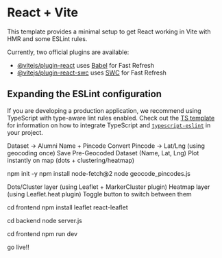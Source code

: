# React + Vite

This template provides a minimal setup to get React working in Vite with HMR and some ESLint rules.

Currently, two official plugins are available:

- [@vitejs/plugin-react](https://github.com/vitejs/vite-plugin-react/blob/main/packages/plugin-react) uses [Babel](https://babeljs.io/) for Fast Refresh
- [@vitejs/plugin-react-swc](https://github.com/vitejs/vite-plugin-react/blob/main/packages/plugin-react-swc) uses [SWC](https://swc.rs/) for Fast Refresh

## Expanding the ESLint configuration

If you are developing a production application, we recommend using TypeScript with type-aware lint rules enabled. Check out the [TS template](https://github.com/vitejs/vite/tree/main/packages/create-vite/template-react-ts) for information on how to integrate TypeScript and [`typescript-eslint`](https://typescript-eslint.io) in your project.


Dataset → Alumni Name + Pincode
Convert Pincode → Lat/Lng (using geocoding once)
Save Pre-Geocoded Dataset (Name, Lat, Lng)
Plot instantly on map (dots + clustering/heatmap)


npm init -y
npm install node-fetch@2
node geocode_pincodes.js


Dots/Cluster layer (using Leaflet + MarkerCluster plugin)
Heatmap layer (using Leaflet.heat plugin)
Toggle button to switch between them

cd frontend
npm install leaflet react-leaflet

cd backend
node server.js

cd frontend
npm run dev

go live!!


